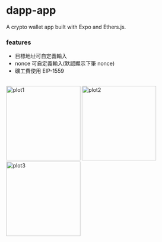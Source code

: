 # dapp-app
A crypto wallet app built with Expo and Ethers.js.
<br />

### features
- 目標地址可自定義輸入
- nonce 可自定義輸入(默認顯示下筆 nonce)
- 礦工費使用 EIP-1559
<br />

<img width="200" alt="plot1" src="https://github.com/Chrissy1209/dapp-app/assets/79960363/df75d9c2-1040-431a-9288-851251b3ce96">
<img width="200" alt="plot2" src="https://github.com/Chrissy1209/dapp-app/assets/79960363/64361f27-53a0-4756-ac16-3c712f91ee2f">
<img width="200" alt="plot3" src="https://github.com/Chrissy1209/dapp-app/assets/79960363/fc1f5e9a-650e-4195-9e5f-f3ce827237b2">
